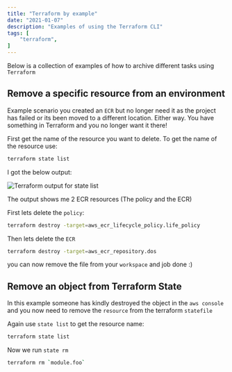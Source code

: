 ```yaml
---
title: "Terraform by example"
date: "2021-01-07"
description: "Examples of using the Terraform CLI"
tags: [
    "terraform",
]
---
```


Below is a collection of examples of how to archive different tasks using `Terraform`

## Remove a specific resource from an environment

Example scenario you created an `ECR` but no longer need it as the project has failed or its been moved to a different location. Either way. You have something in Terraform and you no longer want it there!

First get the name of the resource you want to delete. To get the name of the resource use:

``` bash
terraform state list
```

I got the below output:

![Terraform output for state list](/terraform-by-example/terraform01.PNG)

The output shows me 2 ECR resources (The policy and the ECR)

First lets delete the `policy`:

``` bash
terraform destroy -target=aws_ecr_lifecycle_policy.life_policy
```

Then lets delete the `ECR`

``` bash
terraform destroy -target=aws_ecr_repository.dos
```

you can now remove the file from your `workspace` and job done :)

## Remove an object from Terraform State

In this example someone has kindly destroyed the object in the `aws console` and you now need to remove the `resource` from the terraform `statefile`

Again use `state list` to get the resource name:

``` bash
terraform state list
```

Now we run `state rm`

``` bash
terraform rm `module.foo`
```

